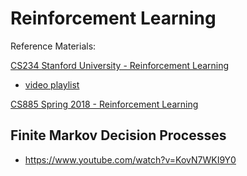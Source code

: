 # Reinforcement Learning

Reference Materials:

[CS234 Stanford University - Reinforcement Learning](http://web.stanford.edu/class/cs234/index.html)
* [video playlist](https://www.youtube.com/playlist?list=PLoROMvodv4rOSOPzutgyCTapiGlY2Nd8u)

[CS885 Spring 2018 - Reinforcement Learning](https://cs.uwaterloo.ca/~ppoupart/teaching/cs885-spring18/schedule.html)

## Finite Markov Decision Processes
* https://www.youtube.com/watch?v=KovN7WKI9Y0
